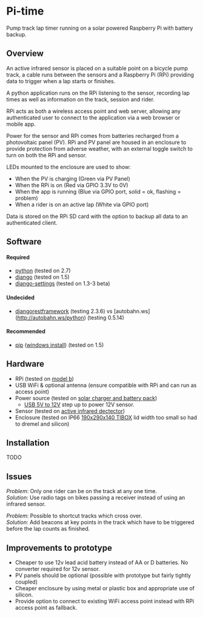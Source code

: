 # Pi-time

Pump track lap timer running on a solar powered Raspberry Pi with battery backup.

## Overview

An active infrared sensor is placed on a suitable point on a bicycle pump track, a cable runs between the sensors and a Raspberry Pi (RPi) providing data to trigger when a lap starts or finishes.

A python application runs on the RPi listening to the sensor, recording lap times as well as information on the track, session and rider.

RPi acts as both a wireless access point and web server, allowing any authenticated user to connect to the application via a web browser or mobile app.

Power for the sensor and RPi comes from batteries recharged from a photovoltaic panel (PV). RPi and PV panel are housed in an enclosure to provide protection from adverse weather, with an external toggle switch to turn on both the RPi and sensor. 

LEDs mounted to the enclosure are used to show:
* When the PV is charging (Green via PV Panel)
* When the RPi is on (Red via GPIO 3.3V to 0V)
* When the app is running (Blue via GPIO port, solid = ok, flashing = problem)
* When a rider is on an active lap (White via GPIO port)

Data is stored on the RPi SD card with the option to backup all data to an authenticated client.

## Software

#### Required

* [python](http://python.org/download/) (tested on 2.7)
* [django](https://docs.djangoproject.com/en/1.5/intro/install/) (tested on 1.5)
* [django-settings](https://github.com/jqb/django-settings/blob/master/README.rst#installation--setup) (tested on 1.3-3 beta)

#### Undecided

* [djangorestframework](http://django-rest-framework.org/#installation) (testing 2.3.6) vs [autobahn.ws] (http://autobahn.ws/python) (testing 0.5.14)

#### Recommended

* [pip](http://www.pip-installer.org/en/latest/installing.html) ([windows install](http://stackoverflow.com/a/12476379/44540)) (tested on 1.5)

## Hardware

* RPi (tested on [model b](http://au.element14.com/Raspberry_Pi))
* USB WiFi & optional antenna (ensure compatible with RPi and can run as access point)
* Power source (tested on [solar charger and battery pack](http://cgi.cottonpickers.plus.com/~cottonpickers/forum/viewtopic.php?f=2&t=474&sid=ec0e5edc2965ab799801f71ed28f6c23))
  * [USB 5V to 12V](http://www.ebay.com.au/itm/271176652645?ssPageName=STRK:MEWNX:IT&_trksid=p3984.m1497.l2649) step up to power 12V sensor.
* Sensor (tested on [active infrared dectector](http://www.ebay.com.au/itm/350771078173?ssPageName=STRK:MEWNX:IT&_trksid=p3984.m1497.l2649))
* Enclosure (tested on IP66 [190x290x140 TIBOX](http://www.ebay.com.au/itm/121133523629?ssPageName=STRK:MEWNX:IT&_trksid=p3984.m1497.l2649) lid width too small so had to dremel and silicon)

## Installation

TODO

## Issues

_Problem_:  Only one rider can be on the track at any one time.  
_Solution_: Use radio tags on bikes passing a receiver instead of using an infrared sensor.

_Problem_:  Possible to shortcut tracks which cross over.  
_Solution_: Add beacons at key points in the track which have to be triggered before the lap counts as finished.

## Improvements to prototype

* Cheaper to use 12v lead acid battery instead of AA or D batteries. No converter required for 12v sensor.
* PV panels should be optional (possible with prototype but fairly tightly coupled)
* Cheaper enclosure by using metal or plastic box and appropriate use of silicon.
* Provide option to connect to existing WiFi access point instead with RPi access point as fallback.
